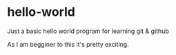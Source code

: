 # hello-world
Just a basic hello world program for learning git & github

As I am begginer to this it's pretty exciting.
